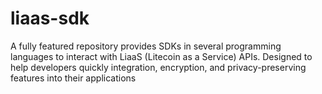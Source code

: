 # liaas-sdk
A fully featured repository provides SDKs in several programming languages to interact with LiaaS (Litecoin as a Service) APIs. Designed to help developers quickly integration, encryption, and privacy-preserving features into their applications
